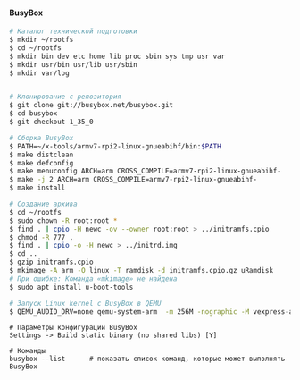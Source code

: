 #### BusyBox


```bash
# Каталог технической подготовки
$ mkdir ~/rootfs
$ cd ~/rootfs
$ mkdir bin dev etc home lib proc sbin sys tmp usr var
$ mkdir usr/bin usr/lib usr/sbin
$ mkdir var/log


# Клонирование с репозитория
$ git clone git://busybox.net/busybox.git
$ cd busybox
$ git checkout 1_35_0

# Сборка BusyBox
$ PATH=~/x-tools/armv7-rpi2-linux-gnueabihf/bin:$PATH
$ make distclean
$ make defconfig
$ make menuconfig ARCH=arm CROSS_COMPILE=armv7-rpi2-linux-gnueabihf-
$ make -j 2 ARCH=arm CROSS_COMPILE=armv7-rpi2-linux-gnueabihf-
$ make install

# Создание архива
$ cd ~/rootfs
$ sudo chown -R root:root *
$ find . | cpio -H newc -ov --owner root:root > ../initramfs.cpio
$ chmod -R 777 .
$ find . | cpio -o -H newc > ../initrd.img
$ cd ..
$ gzip initramfs.cpio
$ mkimage -A arm -O linux -T ramdisk -d initramfs.cpio.gz uRamdisk
# При ошибке: Команда «mkimage» не найдена
$ sudo apt install u-boot-tools

# Запуск Linux kernel с BusyBox в QEMU
$ QEMU_AUDIO_DRV=none qemu-system-arm  -m 256M -nographic -M vexpress-a9 -kernel zImage -dtb vexpress-v2p-ca9.dtb -append "console=ttyAMA0 rdinit=/bin/sh" -initrd initramfs.cpio.gz
```
```
# Параметры конфигурации BusyBox
Settings -> Build static binary (no shared libs) [Y]
```
```
# Команды
busybox --list      # показать список команд, которые может выполнять BusyBox
```

<!-- https://gist.github.com/franzflasch/132139b8ba798066394e62b3f7532f7a -->
<!-- https://www.kernelconfig.io/config_net_9p_virtio -->
<!-- https://www.youtube.com/watch?v=asnXWOUKhTA -->


